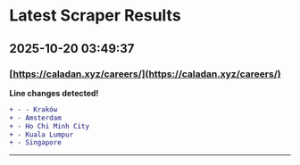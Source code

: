 # Latest Scraper Results

## 2025-10-20 03:49:37

### [https://caladan.xyz/careers/](https://caladan.xyz/careers/)

**Line changes detected!**

```diff
+ - - Kraków
+ - Amsterdam
+ - Ho Chi Minh City
+ - Kuala Lumpur
+ - Singapore
```

---
